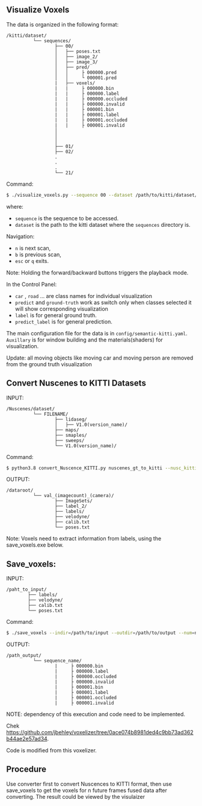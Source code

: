 ## Visualize Voxels

The data is organized in the following format:

```
/kitti/dataset/
          └── sequences/
                  ├── 00/
                  │   ├── poses.txt
                  │   ├── image_2/
                  │   ├── image_3/
                  │   ├── pred/
                  │   │     ├ 000000.pred
                  │   │     └ 000001.pred
                  |   ├── voxels/
                  |   |     ├ 000000.bin
                  |   |     ├ 000000.label
                  |   |     ├ 000000.occluded
                  |   |     ├ 000000.invalid
                  |   |     ├ 000001.bin
                  |   |     ├ 000001.label
                  |   |     ├ 000001.occluded
                  |   |     ├ 000001.invalid
                  │   
                  │       
                  │       
                  ├── 01/
                  ├── 02/
                  .
                  .
                  .
                  └── 21/
```
Command: 
```sh
$ ./visualize_voxels.py --sequence 00 --dataset /path/to/kitti/dataset/
```
where:
- `sequence` is the sequence to be accessed.
- `dataset` is the path to the kitti dataset where the `sequences` directory is.

Navigation:
- `n` is next scan,
- `b` is previous scan,
- `esc` or `q` exits.

Note: Holding the forward/backward buttons triggers the playback mode.

In the Control Panel:
- `car` , `road` ... are class names for individual visualization
- `predict` and `ground-truth` work as switch only when classes selected it will show corresponding visualization
- `label` is for general ground truth.
- `predict_label` is for general prediction.


The main configuration file for the data is in `config/semantic-kitti.yaml`. `Auxillary` is for window building and the materials(shaders) for visualization.

Update: all moving objects like moving car and moving person are removed from the ground truth visualization

## Convert Nuscenes to KITTI Datasets
INPUT:
```
/Nuscenes/dataset/
          └── FILENAME/
                  ├── lidaseg/   
                  │   ├── V1.0(version_name)/
                  ├── maps/
                  ├── smaples/
                  ├── sweeps/
                  └── V1.0(version_name)/
```
Command: 
```sh
$ python3.8 convert_Nuscence_KITTI.py nuscenes_gt_to_kitti --nusc_kitti_dir /path/to/output/ --dataroot /path/to/Nuscence_dataset --image_count: number of frame --nusc_version: /filename_in_lidarseg(version_name)
```
OUTPUT:
```
/dataroot/
          └── val_(imagecount)_(camera)/
                  ├── ImageSets/   
                  ├── label_2/
                  ├── labels/
                  ├── velodyne/
                  ├── calib.txt
                  └── poses.txt
```
Note: Voxels need to extract information from labels, using the save_voxels.exe below.

## Save_voxels:
INPUT:
```
/paht_to_input/
        ├── labels/
        ├── velodyne/
        ├── calib.txt
        └── poses.txt
```
Command: 
```sh
$ ./save_voxels --indir=/path/to/input --outdir=/path/to/output --num=number_of_future_frame_to_fuse
```
OUTPUT:
```
/path_output/
          └── sequence_name/
                  |     ├ 000000.bin
                  |     ├ 000000.label
                  |     ├ 000000.occluded
                  |     ├ 000000.invalid
                  |     ├ 000001.bin
                  |     ├ 000001.label
                  |     ├ 000001.occluded
                  |     ├ 000001.invalid
```
NOTE: dependency of this execution and code need to be implemented. 

Chek https://github.com/jbehley/voxelizer/tree/0ace074b8981ded4c9bb73ad362b44ae2e57ad34.

Code is modified from this voxelizer.

## Procedure
Use converter first to convert Nuscences to KITTI format, then use save_voxels to get the voxels for n future frames fused data after converting. The result could be viewed by the visulaizer 
